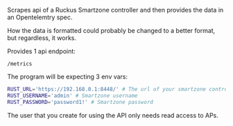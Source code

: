 Scrapes api of a Ruckus Smartzone controller and then provides the data in an Opentelemtry spec.

How the data is formatted could probably be changed to a better format, but regardless, it works.


Provides 1 api endpoint:
```
/metrics
```

The program will be expecting 3 env vars:
```bash
RUST_URL='https://192.168.0.1:8448/' # The url of your smartzone controller
RUST_USERNAME='admin' # Smartzone username
RUST_PASSWORD='password1!' # Smartzone password
```

The user that you create for using the API only needs read access to APs.